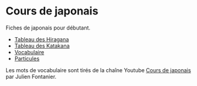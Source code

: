 # Cours de japonais
Fiches de japonais pour débutant.

- [Tableau des Hiragana](https://github.com/Angristan/Cours-de-Japonais/blob/master/Tableau%20des%20Hiragana.md)
- [Tableau des Katakana](https://github.com/Angristan/Cours-de-Japonais/blob/master/Tableau%20des%20Katakana.md)
- [Vocabulaire](https://github.com/Angristan/Cours-de-Japonais/tree/master/Vocabulaire/)
- [Particules](https://github.com/Angristan/Cours-de-Japonais/tree/master/Grammaire/Particules)

Les mots de vocabulaire sont tirés de la chaîne Youtube [Cours de japonais](https://www.youtube.com/playlist?list=PLC8UWZPWDAiWANofOiJJdswcsr4vHaFO9) par Julien Fontanier.

